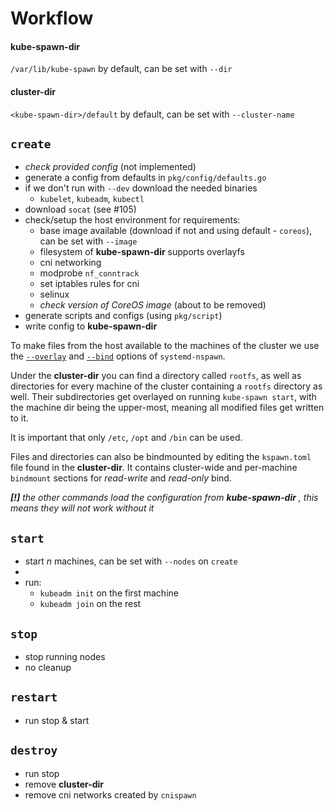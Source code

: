 # Workflow

#### **kube-spawn-dir**
`/var/lib/kube-spawn` by default, can be set with `--dir`

#### **cluster-dir**
`<kube-spawn-dir>/default` by default, can be set with `--cluster-name`

## `create`

* _check provided config_ (not implemented)
* generate a config from defaults in `pkg/config/defaults.go`
* if we don't run with `--dev` download the needed binaries
  - `kubelet`, `kubeadm`, `kubectl`
* download `socat` (see #105)
* check/setup the host environment for requirements:
  - base image available (download if not and using default - `coreos`), can be set with `--image`
  - filesystem of **kube-spawn-dir** supports overlayfs
  - cni networking
  - modprobe `nf_conntrack`
  - set iptables rules for cni
  - selinux
  - _check version of CoreOS image_ (about to be removed)
* generate scripts and configs (using `pkg/script`)
* write config to **kube-spawn-dir**

To make files from the host available to the machines of the cluster we use the [`--overlay`][1] and [`--bind`][2] options of
`systemd-nspawn`.

[1]: https://www.freedesktop.org/software/systemd/man/systemd-nspawn.html#--overlay=
[2]: https://www.freedesktop.org/software/systemd/man/systemd-nspawn.html#--bind=

Under the **cluster-dir** you can find a directory called `rootfs`, as well as directories for every machine of the
cluster containing a `rootfs` directory as well.
Their subdirectories get overlayed on running `kube-spawn start`, with the machine dir being the upper-most, meaning all
modified files get written to it.

It is important that only `/etc`, `/opt` and `/bin` can be used.

Files and directories can also be bindmounted by editing the `kspawn.toml` file found in the **cluster-dir**.
It contains cluster-wide and per-machine `bindmount` sections for *read-write* and *read-only* bind.

_**[!]** the other commands load the configuration from **kube-spawn-dir** , this means they will not work without it_

## `start`

* start *n* machines, can be set with `--nodes` on `create`
*
* run:
  - `kubeadm init` on the first machine
  - `kubeadm join` on the rest

## `stop`

* stop running nodes
* no cleanup

## `restart`

* run stop & start

## `destroy`

* run stop
* remove **cluster-dir**
* remove cni networks created by `cnispawn`
